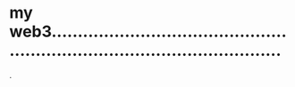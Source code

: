 # my web3.................................................................................................
.
